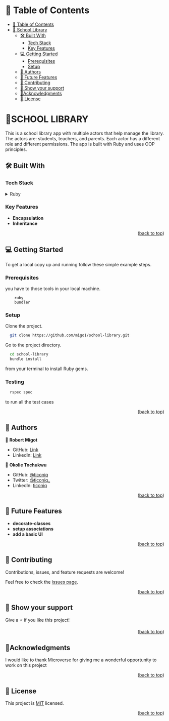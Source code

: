 <a name="readme-top"></a>

# 📗 Table of Contents

- [📗 Table of Contents](#-table-of-contents)
- [🎯  School Library](#-oop-school-library)
  - [🛠 Built With ](#-built-with-)
    - [Tech Stack ](#tech-stack-)
    - [Key Features ](#key-features-)
  - [💻 Getting Started ](#-getting-started-)
    - [Prerequisites](#prerequisites)
    - [Setup](#setup)
  - [👥 Authors ](#-authors-)
  - [🔭 Future Features ](#-future-features-)
  - [🤝 Contributing ](#-contributing-)
  - [👋 Show your support ](#-show-your-support-)
  - [🔭Acknowledgments ](#acknowledgments-)
  - [📝 License ](#-license-)

<!-- PROJECT DESCRIPTION -->

# 🎯SCHOOL LIBRARY<a name="about-project"></a>
This is a school library app with multiple actors that help manage the library. The actors are: students, teachers, and parents. Each actor has a different role and different permissions. The app is built with Ruby and uses OOP principles.


## 🛠 Built With <a name="built-with"></a>

### Tech Stack <a name="tech-stack"></a>
<details>
  <summary>Ruby</summary>
</details>

<!-- Features -->

### Key Features <a name="key-features"></a>
- **Encapsulation**
- **Inheritance**
<p align="right">(<a href="#readme-top">back to top</a>)</p>



<!-- GETTING STARTED -->

## 💻 Getting Started <a name="getting-started"></a>

To get a local copy up and running follow these simple example steps.

### Prerequisites

you have to those tools in your local machine.

```
    ruby
    bundler
```

### Setup

Clone the project.

```bash
  git clone https://github.com/migo1/school-library.git
```

Go to the project directory.

```bash
  cd school-library
  bundle install
```
from your terminal to install Ruby gems.

### Testing

``` bash 
  rspec spec
``` 
to run all the test cases

<p align="right">(<a href="#readme-top">back to top</a>)</p>

<!-- AUTHORS -->

## 👥 Authors <a name="authors"></a>

👤 **Robert Migot**

- GitHub: [Link](https://github.com/migo1)
- LinkedIn: [Link](https://www.linkedin.com/in/robertmigot)

👤 **Okolie Tochukwu**

- GitHub: [@ticoniq](https://github.com/ticoniq)
- Twitter: [@ticoniq_](https://twitter.com/ticoniq_)
- LinkedIn: [ticoniq](https://linkedin.com/in/ticoniq)

<p align="right">(<a href="#readme-top">back to top</a>)</p>

<!-- FUTURE FEATURES -->

## 🔭 Future Features <a name="future-features"></a>


- **decorate-classes**
- **setup associations**
- **add a basic UI**

<p align="right">(<a href="#readme-top">back to top</a>)</p>

<!-- CONTRIBUTING -->

## 🤝 Contributing <a name="contributing"></a>

Contributions, issues, and feature requests are welcome!

Feel free to check the [issues page](https://github.com/migo1/school-library/issues).

<p align="right">(<a href="#readme-top">back to top</a>)</p>

<!-- SUPPORT -->

## 👋 Show your support <a name="support"></a>

Give a ⭐️ if you like this project!

<p align="right">(<a href="#readme-top">back to top</a>)</p>

<!-- ACKNOWLEDGEMENTS -->

## 🔭Acknowledgments <a name="acknowledgements"></a>

  I would like to thank Microverse for giving me a wonderful opportunity to work on this project
  
<p align="right">(<a href="#readme-top">back to top</a>)</p>

## 📝 License <a name="license"></a>

This project is [MIT](./LICENSE) licensed.

<p align="right">(<a href="#readme-top">back to top</a>)</p>

